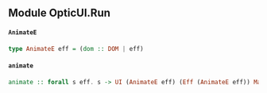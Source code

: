## Module OpticUI.Run

#### `AnimateE`

``` purescript
type AnimateE eff = (dom :: DOM | eff)
```

#### `animate`

``` purescript
animate :: forall s eff. s -> UI (AnimateE eff) (Eff (AnimateE eff)) Markup s s -> Eff (AnimateE eff) Unit
```


